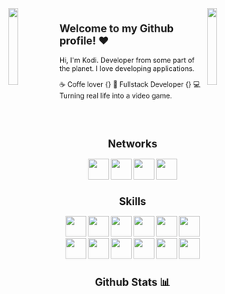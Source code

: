 <img align='left' src='https://github.com/kodiexp/kodiexp/blob/main/img/maio.gif' width='20%'>  
<img align='right' src='https://github.com/kodiexp/kodiexp/blob/main/img/right%20mario.gif' width='20%'>  

<h2>Welcome to my Github profile! ♥️</h2> 

Hi, I'm Kodi. Developer from some part of the planet. I love developing applications. 

 ☕ Coffe lover {} 📗 Fullstack Developer {} 💻 Turning real life into a video game.
 
<br><br>
<h2 align='center'>Networks</h2> 
<p align='center'>
    <a href='https://discord.com/users/972840062209376306'><img src='https://github.com/kodiexp/kodiexp/blob/main/networks/discord.png' height='42px' /></a>
    <a target='_blank' href='https://github.com/kodiexp'><img src='https://github.com/kodiexp/kodiexp/blob/main/networks/github.png' height='42px' /></a>
    <a href='https://www.twitch.tv/kodiexp'><img src='https://github.com/kodiexp/kodiexp/blob/main/networks/t.png' height='42px' /></a>
    <a href='https://twitter.com/Kodiexp'><img src='https://github.com/kodiexp/kodiexp/blob/main/networks/twitter.png' height='42px' /></a>
</p>

<h2 align='center'>Skills</h2>
<p align='center'>
    <img src='https://github.com/kodiexp/kodiexp/blob/main/skills/cloudflare.png' height='42px' />
    <img src='https://github.com/kodiexp/kodiexp/blob/main/skills/css.png' height='42px' />
    <img src='https://github.com/kodiexp/kodiexp/blob/main/skills/git.png' height='42px' />
    <img src='https://github.com/kodiexp/kodiexp/blob/main/skills/html.png' height='42px' />
    <img src='https://github.com/kodiexp/kodiexp/blob/main/skills/java.png' height='42px' />
    <img src='https://github.com/kodiexp/kodiexp/blob/main/skills/javascript.jpg' height='42px' />
    <img src='https://github.com/kodiexp/kodiexp/blob/main/skills/mongo.png' height='42px' />
    <img src='https://github.com/kodiexp/kodiexp/blob/main/skills/mysql.png' height='42px' />
    <img src='https://github.com/kodiexp/kodiexp/blob/main/skills/nextjs.png' height='42px' />
    <img src='https://github.com/kodiexp/kodiexp/blob/main/skills/node.webp' height='42px' />
    <img src='https://github.com/kodiexp/kodiexp/blob/main/skills/react.png' height='42px' />
    <img src='https://github.com/kodiexp/kodiexp/blob/main/skills/typescript.png' height='42px' />
</p>

<h2 align="center">Github Stats 📊</h2>
<p align="center">
    <img src="https://github-readme-stats.vercel.app/api?username=kodiexp&count_private=true&include_all_commits=true&show_icons=truecount_private=true&layout=compact&theme=dark&hide_border=true&bg_color=1a1c1f&border_radius=10&custom_title=Estad%C3%ADsticas" alt="">
</p>
